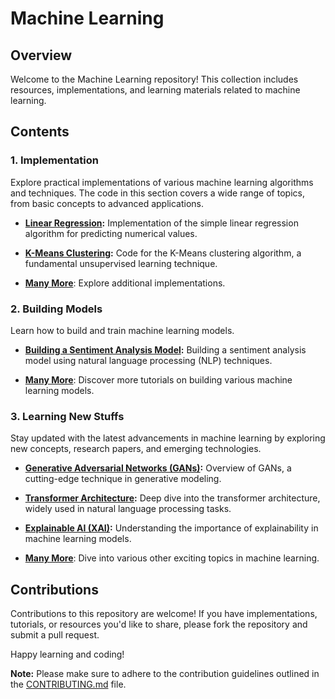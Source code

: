 # Machine Learning

## Overview

Welcome to the Machine Learning repository! This collection includes resources, implementations, and learning materials related to machine learning.

## Contents

### 1. Implementation

Explore practical implementations of various machine learning algorithms and techniques. The code in this section covers a wide range of topics, from basic concepts to advanced applications.

- **[Linear Regression]():** Implementation of the simple linear regression algorithm for predicting numerical values.

- **[K-Means Clustering]():** Code for the K-Means clustering algorithm, a fundamental unsupervised learning technique.

- **[Many More](implementation/)**: Explore additional implementations.

### 2. Building Models

Learn how to build and train machine learning models.

- **[Building a Sentiment Analysis Model]():** Building a sentiment analysis model using natural language processing (NLP) techniques.

- **[Many More]()**: Discover more tutorials on building various machine learning models.

### 3. Learning New Stuffs

Stay updated with the latest advancements in machine learning by exploring new concepts, research papers, and emerging technologies.

- **[Generative Adversarial Networks (GANs)]():** Overview of GANs, a cutting-edge technique in generative modeling.

- **[Transformer Architecture]():** Deep dive into the transformer architecture, widely used in natural language processing tasks.

- **[Explainable AI (XAI)]():** Understanding the importance of explainability in machine learning models.

- **[Many More]()**: Dive into various other exciting topics in machine learning.

## Contributions

Contributions to this repository are welcome! If you have implementations, tutorials, or resources you'd like to share, please fork the repository and submit a pull request.

Happy learning and coding!

**Note:** Please make sure to adhere to the contribution guidelines outlined in the [CONTRIBUTING.md](CONTRIBUTING.md) file.

